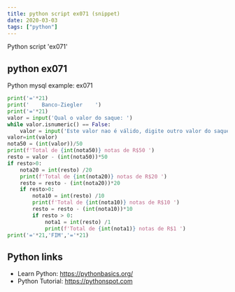 ```yaml
---
title: python script ex071 (snippet)
date: 2020-03-03
tags: ["python"]
---
```

Python script 'ex071'


## python ex071

Python mysql example: ex071

```python
print('='*21)
print('    Banco-Ziegler    ')
print('='*21)
valor = input('Qual o valor do saque: ')
while valor.isnumeric() == False:
    valor = input('Este valor nao é válido, digite outro valor do saque: ')
valor=int(valor)
nota50 = (int(valor))/50
print(f'Total de {int(nota50)} notas de R$50 ')
resto = valor - (int(nota50))*50
if resto>0:
    nota20 = int(resto) /20
    print(f'Total de {int(nota20)} notas de R$20 ')
    resto = resto - (int(nota20))*20
    if resto>0:
        nota10 = int(resto) /10
        print(f'Total de {int(nota10)} notas de R$10 ')
        resto = resto - (int(nota10))*10
        if resto > 0:
            nota1 = int(resto) /1
            print(f'Total de {int(nota1)} notas de R$1 ')
print('='*21,'FIM','='*21)

```

## Python links

- Learn Python: https://pythonbasics.org/
- Python Tutorial: https://pythonspot.com
